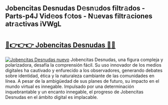 ## Jobencitas Desnudas D𝚎sn𝚞dos filtr𝚊dos - Parts-p4J Vid𝚎os f𝚘tos - N𝚞evas filtr𝚊ciones atr𝚊ctivas iVWgL

# <h2><a href="http://mb9enz9.tromn.icu/?c=Jobencitas+Desnudas">🔗👉👉👉 Jobencitas Desnudas 🔗🔗</a></h2>

[![Jobencitas Desnudas nuevo](https://i.imgur.com/pEAQMta.gif)](http://mb9enz9.tromn.icu/?c=Jobencitas+Desnudas)
Jobencitas Desnudas, una figura compleja y polarizadora, desafía la comprensión fácil. Su uso innovador de los medios digitales ha cautivado y enfurecido a los observadores, generando debates sobre identidad, ética y la naturaleza cambiante de las comunidades en línea. A pesar de la ambigüedad de sus planes de futuro, su impacto en el mundo virtual es innegable. Impulsado por una determinación inquebrantable y un encanto innegable, el progreso de Jobencitas Desnudas en el ámbito digital es implacable.
